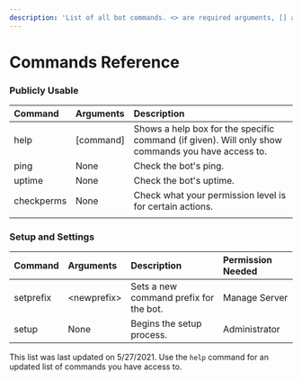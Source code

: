 ```yaml
---
description: 'List of all bot commands. <> are required arguments, [] are optional.'
---
```


# Commands Reference

### Publicly Usable

| Command | Arguments | Description |
| :--- | :--- | :--- |
| help  | \[command\] | Shows a help box for the specific command \(if given\). Will only show commands you have access to. |
| ping | None | Check the bot's ping. |
| uptime | None | Check the bot's uptime. |
| checkperms | None | Check what your permission level is for certain actions. |
|  |  |  |

### Setup and Settings

| Command | Arguments | Description | Permission Needed |
| :--- | :--- | :--- | :--- |
| setprefix | &lt;newprefix&gt; | Sets a new command prefix for the bot. | Manage Server |
| setup | None | Begins the setup process. | Administrator |

This list was last updated on 5/27/2021. Use the `help` command for an updated list of commands you have access to.

